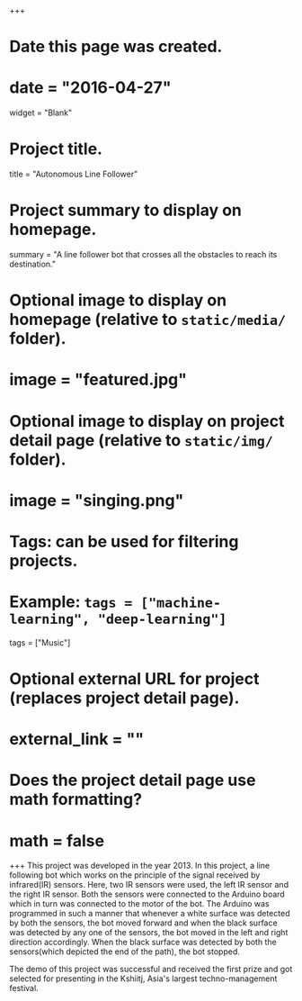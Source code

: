 +++
# Date this page was created.
# date = "2016-04-27"
widget = "Blank"
# Project title.
title = "Autonomous Line Follower"

# Project summary to display on homepage.
summary = "A line follower bot that crosses all the obstacles to reach its destination."

# Optional image to display on homepage (relative to `static/media/` folder).
# image = "featured.jpg"

# Optional image to display on project detail page (relative to `static/img/` folder).
# image = "singing.png"

# Tags: can be used for filtering projects.
# Example: `tags = ["machine-learning", "deep-learning"]`
tags = ["Music"]

# Optional external URL for project (replaces project detail page).
# external_link = ""

# Does the project detail page use math formatting?
# math = false

+++
This project was developed in the year 2013. 
In this project, a line following bot which works on the principle of the signal received by infrared(IR) sensors. Here, two IR sensors were used, the left IR sensor and the right IR sensor. Both the sensors were connected to the Arduino board which in turn was connected to the motor of the bot. The Arduino was programmed in such a manner that whenever a white surface was detected by both the sensors, the bot moved forward and when the black surface was detected by any one of the sensors, the bot moved in the left and right direction accordingly. When the black surface was detected by both the sensors(which depicted the end of the path), the bot stopped.

The demo of this project was successful and received the first prize and got selected for presenting in the Kshiitj, Asia's largest techno-management festival.

